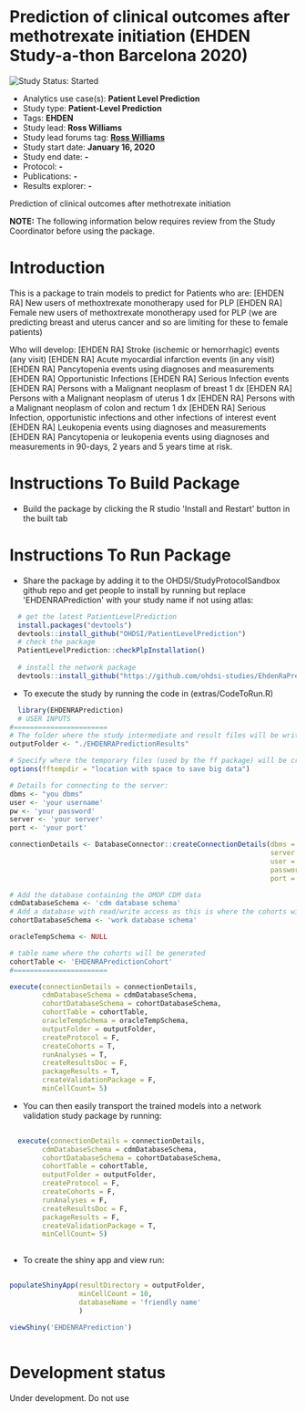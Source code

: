 Prediction of clinical outcomes after methotrexate initiation (EHDEN Study-a-thon Barcelona 2020)
=================================================================================================

<img src="https://img.shields.io/badge/Study%20Status-Started-blue.svg" alt="Study Status: Started">

- Analytics use case(s): **Patient Level Prediction**
- Study type: **Patient-Level Prediction**
- Tags: **EHDEN**
- Study lead: **Ross Williams**
- Study lead forums tag: **[Ross Williams](https://forums.ohdsi.org/u/rossw)**
- Study start date: **January 16, 2020**
- Study end date: **-**
- Protocol: **-**
- Publications: **-**
- Results explorer: **-**

Prediction of clinical outcomes after methotrexate initiation

**NOTE:** The following information below requires review from the Study Coordinator before using the package.

Introduction
===================

This is a package to train models to predict for
Patients who are:
[EHDEN RA] New users of methoxtrexate monotherapy used for PLP
[EHDEN RA] Female new users of methoxtrexate monotherapy used for PLP (we are predicting breast and uterus cancer and so are limiting for these to female patients)

Who will develop:
[EHDEN RA] Stroke (ischemic or hemorrhagic) events (any visit)
[EHDEN RA] Acute myocardial infarction events (in any visit)
[EHDEN RA] Pancytopenia events using diagnoses and measurements
[EHDEN RA] Opportunistic Infections
[EHDEN RA] Serious Infection  events
[EHDEN RA] Persons with a Malignant neoplasm of breast 1 dx
[EHDEN RA] Persons with a Malignant neoplasm of uterus 1 dx
[EHDEN RA] Persons with a Malignant neoplasm of colon and rectum 1 dx
[EHDEN RA] Serious Infection, opportunistic infections and other infections of interest event
[EHDEN RA] Leukopenia events using diagnoses and measurements
[EHDEN RA] Pancytopenia or leukopenia events using diagnoses and measurements
in 90-days, 2 years and 5 years time at risk.


Instructions To Build Package
===================

- Build the package by clicking the R studio 'Install and Restart' button in the built tab 

Instructions To Run Package
===================

- Share the package by adding it to the OHDSI/StudyProtocolSandbox github repo and get people to install by running but replace 'EHDENRAPrediction' with your study name if not using atlas:
```r
  # get the latest PatientLevelPrediction
  install.packages("devtools")
  devtools::install_github("OHDSI/PatientLevelPrediction")
  # check the package
  PatientLevelPrediction::checkPlpInstallation()
  
  # install the network package
  devtools::install_github("https://github.com/ohdsi-studies/EhdenRaPrediction")
```

- To execute the study by running the code in (extras/CodeToRun.R)
```r
  library(EHDENRAPrediction)
  # USER INPUTS
#=======================
# The folder where the study intermediate and result files will be written:
outputFolder <- "./EHDENRAPredictionResults"

# Specify where the temporary files (used by the ff package) will be created:
options(fftempdir = "location with space to save big data")

# Details for connecting to the server:
dbms <- "you dbms"
user <- 'your username'
pw <- 'your password'
server <- 'your server'
port <- 'your port'

connectionDetails <- DatabaseConnector::createConnectionDetails(dbms = dbms,
                                                                server = server,
                                                                user = user,
                                                                password = pw,
                                                                port = port)

# Add the database containing the OMOP CDM data
cdmDatabaseSchema <- 'cdm database schema'
# Add a database with read/write access as this is where the cohorts will be generated
cohortDatabaseSchema <- 'work database schema'

oracleTempSchema <- NULL

# table name where the cohorts will be generated
cohortTable <- 'EHDENRAPredictionCohort'
#=======================

execute(connectionDetails = connectionDetails,
        cdmDatabaseSchema = cdmDatabaseSchema,
        cohortDatabaseSchema = cohortDatabaseSchema,
        cohortTable = cohortTable,
        oracleTempSchema = oracleTempSchema,
        outputFolder = outputFolder,
        createProtocol = F,
        createCohorts = T,
        runAnalyses = T,
        createResultsDoc = F,
        packageResults = T,
        createValidationPackage = F,
        minCellCount= 5)
```
- You can then easily transport the trained models into a network validation study package by running:
```r
  
  execute(connectionDetails = connectionDetails,
        cdmDatabaseSchema = cdmDatabaseSchema,
        cohortDatabaseSchema = cohortDatabaseSchema,
        cohortTable = cohortTable,
        outputFolder = outputFolder,
        createProtocol = F,
        createCohorts = F,
        runAnalyses = F,
        createResultsDoc = F,
        packageResults = F,
        createValidationPackage = T,
        minCellCount= 5)
  

```

- To create the shiny app and view run:
```r
  
populateShinyApp(resultDirectory = outputFolder,
                 minCellCount = 10, 
                 databaseName = 'friendly name'
                 ) 
        
viewShiny('EHDENRAPrediction')
  

```


# Development status
Under development. Do not use
